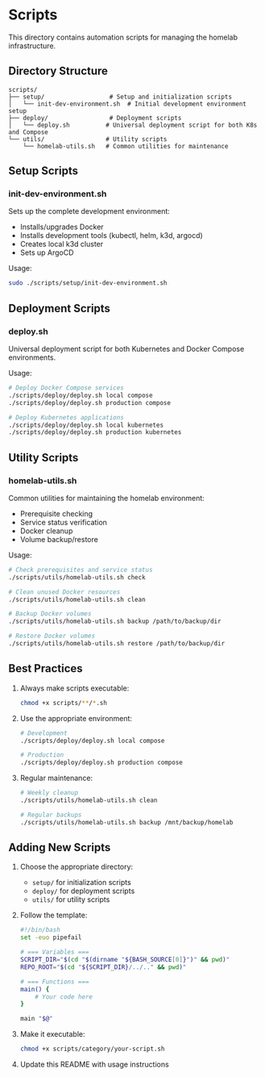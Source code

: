 # Scripts

This directory contains automation scripts for managing the homelab infrastructure.

## Directory Structure

```
scripts/
├── setup/                  # Setup and initialization scripts
│   └── init-dev-environment.sh  # Initial development environment setup
├── deploy/                 # Deployment scripts
│   └── deploy.sh          # Universal deployment script for both K8s and Compose
└── utils/                 # Utility scripts
    └── homelab-utils.sh   # Common utilities for maintenance
```

## Setup Scripts

### init-dev-environment.sh
Sets up the complete development environment:
- Installs/upgrades Docker
- Installs development tools (kubectl, helm, k3d, argocd)
- Creates local k3d cluster
- Sets up ArgoCD

Usage:
```bash
sudo ./scripts/setup/init-dev-environment.sh
```

## Deployment Scripts

### deploy.sh
Universal deployment script for both Kubernetes and Docker Compose environments.

Usage:
```bash
# Deploy Docker Compose services
./scripts/deploy/deploy.sh local compose
./scripts/deploy/deploy.sh production compose

# Deploy Kubernetes applications
./scripts/deploy/deploy.sh local kubernetes
./scripts/deploy/deploy.sh production kubernetes
```

## Utility Scripts

### homelab-utils.sh
Common utilities for maintaining the homelab environment:
- Prerequisite checking
- Service status verification
- Docker cleanup
- Volume backup/restore

Usage:
```bash
# Check prerequisites and service status
./scripts/utils/homelab-utils.sh check

# Clean unused Docker resources
./scripts/utils/homelab-utils.sh clean

# Backup Docker volumes
./scripts/utils/homelab-utils.sh backup /path/to/backup/dir

# Restore Docker volumes
./scripts/utils/homelab-utils.sh restore /path/to/backup/dir
```

## Best Practices

1. Always make scripts executable:
   ```bash
   chmod +x scripts/**/*.sh
   ```

2. Use the appropriate environment:
   ```bash
   # Development
   ./scripts/deploy/deploy.sh local compose

   # Production
   ./scripts/deploy/deploy.sh production compose
   ```

3. Regular maintenance:
   ```bash
   # Weekly cleanup
   ./scripts/utils/homelab-utils.sh clean

   # Regular backups
   ./scripts/utils/homelab-utils.sh backup /mnt/backup/homelab
   ```

## Adding New Scripts

1. Choose the appropriate directory:
   - `setup/` for initialization scripts
   - `deploy/` for deployment scripts
   - `utils/` for utility scripts

2. Follow the template:
   ```bash
   #!/bin/bash
   set -euo pipefail

   # === Variables ===
   SCRIPT_DIR="$(cd "$(dirname "${BASH_SOURCE[0]}")" && pwd)"
   REPO_ROOT="$(cd "${SCRIPT_DIR}/../.." && pwd)"

   # === Functions ===
   main() {
       # Your code here
   }

   main "$@"
   ```

3. Make it executable:
   ```bash
   chmod +x scripts/category/your-script.sh
   ```

4. Update this README with usage instructions